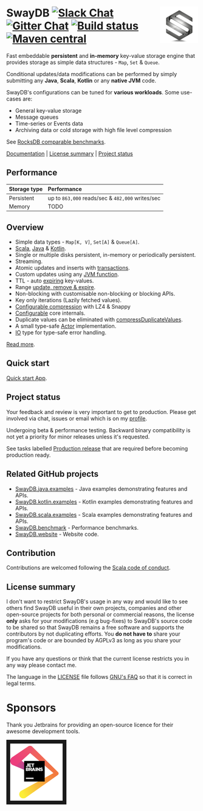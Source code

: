 # <img src="docs/logo.png" align = "right"/> SwayDB [![Slack Chat][slack-badge]][slack-link] [![Gitter Chat][gitter-badge]][gitter-link] [![Build status][build-badge]][build-link] [![Maven central][maven-badge]][maven-link]

[gitter-badge]: https://badges.gitter.im/Join%20Chat.svg
[gitter-link]: https://gitter.im/SwayDB-chat/Lobby

[slack-badge]: https://img.shields.io/badge/slack-join%20chat-e01563.svg
[slack-link]: https://join.slack.com/t/swaydb/shared_invite/enQtNzI1NzM1NTA0NzQxLTJiNjRhMDg2NGQ3YzBkNGMxZGRmODlkN2M3MWEwM2U2NWY1ZmU5OWEyYTgyN2ZhYjlhNjdlZTM3YWJjMGZmNzQ

[maven-badge]: https://img.shields.io/maven-central/v/io.swaydb/swaydb_2.12.svg
[maven-link]: https://search.maven.org/search?q=g:io.swaydb%20AND%20a:swaydb_2.12

[build-badge]: https://github.com/simerplaha/SwayDB/workflows/Build/badge.svg
[build-link]: https://github.com/simerplaha/SwayDB/actions

Fast embeddable **persistent** and **in-memory** key-value storage engine that provides storage 
as simple data structures - `Map`, `Set` & `Queue`.

Conditional updates/data modifications can be performed by simply submitting any **Java**, **Scala**, **Kotlin** or any 
**native JVM** code. 

SwayDB's configurations can be tuned for **various workloads**. Some use-cases are:
- General key-value storage
- Message queues
- Time-series or Events data
- Archiving data or cold storage with high file level compression

See [RocksDB comparable benchmarks](http://swaydb.io/benchmarks/rocksdb/?language=scala/).   

[Documentation](http://swaydb.io) | [License summary](#license-summary) | [Project status](#Project-status)

## Performance

| Storage  type  | Performance                               
|:---------------|:------------------------------------------------------
| Persistent     | up to `863,000` reads/sec & `482,000` writes/sec                 
| Memory         | TODO                


## Overview

- Simple data types - `Map[K, V]`, `Set[A]` & `Queue[A]`.
- [Scala](https://github.com/simerplaha/SwayDB.scala.examples), [Java](http://swaydb.io/quick-start/?language=java/) & [Kotlin](https://github.com/simerplaha/SwayDB.kotlin).
- Single or multiple disks persistent, in-memory or periodically persistent.
- Streaming.
- Atomic updates and inserts with [transactions](http://swaydb.io/api/write/transaction/?language=scala/).
- Custom updates using any [JVM function](http://www.swaydb.io/api/write/registerFunction/).
- TTL - auto [expiring](http://www.swaydb.io/api/write/expire/) key-values.
- Range [update, remove & expire](http://www.swaydb.io/api/write/update-range/).
- Non-blocking with customisable non-blocking or blocking APIs.
- Key only iterations (Lazily fetched values).
- [Configurable compression](http://swaydb.io/configuring-levels/compressionStrategy/?language=scala/) with LZ4 & Snappy
- [Configurable](http://www.swaydb.io/configuring-levels/) core internals.
- Duplicate values can be eliminated with [compressDuplicateValues](http://www.swaydb.io/configuring-levels/compressDuplicateValues/).
- A small type-safe [Actor](http://swaydb.io/actor/?language=scala/) implementation.
- [IO](http://swaydb.io/io/?language=scala/) type for type-safe error handling. 

[Read more](http://swaydb.io/).

## Quick start
[Quick start App](http://swaydb.io/quick-start/?language=scala/).

## Project status 
Your feedback and review is very important to get to production. Please get involved via
chat, issues or email which is on my [profile](https://github.com/simerplaha). 

Undergoing beta & performance testing. Backward binary compatibility is not yet a priority for minor releases 
unless it's requested.

See tasks labelled [Production release](https://github.com/simerplaha/SwayDB/labels/Production%20release) that are 
required before becoming production ready. 

## Related GitHub projects
- [SwayDB.java.examples](https://github.com/simerplaha/SwayDB.java.examples) - Java examples demonstrating features and APIs.
- [SwayDB.kotlin.examples](https://github.com/simerplaha/SwayDB.kotlin.examples) - Kotlin examples demonstrating features and APIs.
- [SwayDB.scala.examples](https://github.com/simerplaha/SwayDB.scala.examples) - Scala examples demonstrating features and APIs.
- [SwayDB.benchmark](https://github.com/simerplaha/SwayDB.benchmark) - Performance benchmarks.
- [SwayDB.website](https://github.com/simerplaha/SwayDB.website) - Website code.

## Contribution
Contributions are welcomed following the [Scala code of conduct](https://www.scala-lang.org/conduct/).

## License summary

I don't want to restrict SwayDB's usage in any way and would like to see others find SwayDB 
useful in their own projects, companies and other open-source projects for both personal or commercial 
reasons, the license **only** asks for your modifications (e.g bug-fixes) to SwayDB's source code to 
be shared so that SwayDB remains a free software and supports the contributors by not duplicating efforts. 
You **do not have to** share your program's code or are bounded by AGPLv3 as long as you share your modifications. 

If you have any questions or think that the current license restricts you in any way please contact me.

The language in the [LICENSE](/LICENSE.md) file follows [GNU's FAQ](https://www.gnu.org/licenses/gpl-faq.en.html#GPLIncompatibleLibs)
so that it is correct in legal terms.

# Sponsors
Thank you Jetbrains for providing an open-source licence for their awesome development tools. 

<a href="https://www.jetbrains.com/?from=SwayDB" target="_blank"><img src="/docs/jetbrains.png" 
alt="Jetbrains support" height="150" border="10" /></a>
